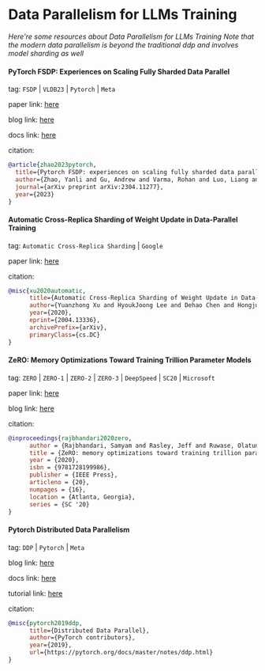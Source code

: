 

# Data Parallelism for LLMs Training
*Here're some resources about Data Parallelism for LLMs Training*
*Note that the modern data parallelism is beyond the traditional ddp and involves model sharding as well*


#### PyTorch FSDP: Experiences on Scaling Fully Sharded Data Parallel

tag: `FSDP` | `VLDB23` | `Pytorch` | `Meta`

paper link: [here](https://dl.acm.org/doi/pdf/10.14778/3611540.3611569)

blog link: [here](https://pytorch.org/blog/introducing-pytorch-fully-sharded-data-parallel-api/)

docs link: [here](https://pytorch.org/docs/stable/fsdp.html)

citation:

```bibtex
@article{zhao2023pytorch,
  title={Pytorch FSDP: experiences on scaling fully sharded data parallel},
  author={Zhao, Yanli and Gu, Andrew and Varma, Rohan and Luo, Liang and Huang, Chien-Chin and Xu, Min and Wright, Less and Shojanazeri, Hamid and Ott, Myle and Shleifer, Sam and others},
  journal={arXiv preprint arXiv:2304.11277},
  year={2023}
}
```


#### Automatic Cross-Replica Sharding of Weight Update in Data-Parallel Training

tag: `Automatic Cross-Replica Sharding` | `Google`

paper link: [here](https://arxiv.org/pdf/2004.13336.pdf)

citation:

```bibtex
@misc{xu2020automatic,
      title={Automatic Cross-Replica Sharding of Weight Update in Data-Parallel Training}, 
      author={Yuanzhong Xu and HyoukJoong Lee and Dehao Chen and Hongjun Choi and Blake Hechtman and Shibo Wang},
      year={2020},
      eprint={2004.13336},
      archivePrefix={arXiv},
      primaryClass={cs.DC}
}
```


#### ZeRO: Memory Optimizations Toward Training Trillion Parameter Models

tag: `ZERO` | `ZERO-1` | `ZERO-2` | `ZERO-3` | `DeepSpeed` | `SC20` | `Microsoft`

paper link: [here](https://dl.acm.org/doi/pdf/10.5555/3433701.3433727)

blog link: [here](https://www.microsoft.com/en-us/research/blog/zero-deepspeed-new-system-optimizations-enable-training-models-with-over-100-billion-parameters/)

citation:

```bibtex
@inproceedings{rajbhandari2020zero,
      author = {Rajbhandari, Samyam and Rasley, Jeff and Ruwase, Olatunji and He, Yuxiong},
      title = {ZeRO: memory optimizations toward training trillion parameter models},
      year = {2020},
      isbn = {9781728199986},
      publisher = {IEEE Press},
      articleno = {20},
      numpages = {16},
      location = {Atlanta, Georgia},
      series = {SC '20}
}
```


#### Pytorch Distributed Data Parallelism

tag: `DDP` | `Pytorch` | `Meta`

blog link: [here](https://pytorch.org/docs/master/notes/ddp.html)

docs link: [here](https://pytorch.org/docs/master/generated/torch.nn.parallel.DistributedDataParallel.html)

tutorial link: [here](https://pytorch.org/tutorials/intermediate/ddp_tutorial.html)

citation:

```bibtex
@misc{pytorch2019ddp,
      title={Distributed Data Parallel},
      author={PyTorch contributors},
      year={2019},
      url={https://pytorch.org/docs/master/notes/ddp.html}
}
```



